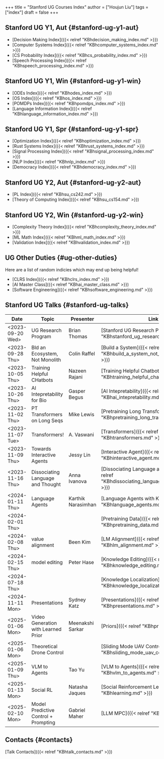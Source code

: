 +++
title = "Stanford UG Courses Index"
author = ["Houjun Liu"]
tags = ["index"]
draft = false
+++

## Stanford UG Y1, Aut {#stanford-ug-y1-aut}

-   [Decision Making Index]({{< relref "KBhdecision_making_index.md" >}})
-   [Computer Systems Index]({{< relref "KBhcomputer_systems_index.md" >}})
-   [CS Probability Index]({{< relref "KBhcs_probability_index.md" >}})
-   [Speech Processing Index]({{< relref "KBhspeech_processing_index.md" >}})


## Stanford UG Y1, Win {#stanford-ug-y1-win}

-   [ODEs Index]({{< relref "KBhodes_index.md" >}})
-   [OS Index]({{< relref "KBhos_index.md" >}})
-   [POMDPs Index]({{< relref "KBhpomdps_index.md" >}})
-   [Language Information Index]({{< relref "KBhlanguage_information_index.md" >}})


## Stanford UG Y1, Spr {#stanford-ug-y1-spr}

-   [Optimization Index]({{< relref "KBhoptimization_index.md" >}})
-   [Rust Systems Index]({{< relref "KBhrust_systems_index.md" >}})
-   [Signal Processing Index]({{< relref "KBhsignal_processing_index.md" >}})
-   [NLP Index]({{< relref "KBhnlp_index.md" >}})
-   [Democracy Index]({{< relref "KBhdemocracy_index.md" >}})


## Stanford UG Y2, Aut {#stanford-ug-y2-aut}

-   [PL Index]({{< relref "KBhsu_cs242.md" >}})
-   [Theory of Computing Index]({{< relref "KBhsu_cs154.md" >}})


## Stanford UG Y2, Win {#stanford-ug-y2-win}

-   [Complexity Theory Index]({{< relref "KBhcomplexity_theory_index.md" >}})
-   [ML Math Index]({{< relref "KBhml_math_index.md" >}})
-   [Validation Index]({{< relref "KBhvalidation_index.md" >}})


## UG Other Duties {#ug-other-duties}

Here are a list of random indicies which may end up being helpful!

-   [CLRS Index]({{< relref "KBhclrs_index.md" >}})
-   [AI Master Class]({{< relref "KBhai_master_class.md" >}})
-   [Software Engineering]({{< relref "KBhsoftware_engineering.md" >}})


## Stanford UG Talks {#stanford-ug-talks}

| Date                                                                                         | Topic                                | Presenter          | Link                                                                                          |
|----------------------------------------------------------------------------------------------|--------------------------------------|--------------------|-----------------------------------------------------------------------------------------------|
| <span class="timestamp-wrapper"><span class="timestamp">&lt;2023-09-20 Wed&gt;</span></span> | UG Research Program                  | Brian Thomas       | [Stanford UG Research Program]({{< relref "KBhstanford_ug_research_program.md" >}})           |
| <span class="timestamp-wrapper"><span class="timestamp">&lt;2023-09-28 Thu&gt;</span></span> | Bld an Ecosystem, Not Monolith       | Colin Raffel       | [Build a System]({{< relref "KBhbuild_a_system_not_a_monolyth.md" >}})                        |
| <span class="timestamp-wrapper"><span class="timestamp">&lt;2023-10-05 Thu&gt;</span></span> | Training Helpful CHatbots            | Nazeen Rajani      | [Training Helpful Chatbots]({{< relref "KBhtraining_helpful_chatbots.md" >}})                 |
| <span class="timestamp-wrapper"><span class="timestamp">&lt;2023-10-26 Thu&gt;</span></span> | AI Intepretability for Bio           | Gasper Begus       | [AI Intepretability]({{< relref "KBhai_intepretability.md" >}})                               |
| <span class="timestamp-wrapper"><span class="timestamp">&lt;2023-11-02 Thu&gt;</span></span> | PT Transformers on Long Seqs         | Mike Lewis         | [Pretraining Long Transformers]({{< relref "KBhpretraining_long_transformers.md" >}})         |
| <span class="timestamp-wrapper"><span class="timestamp">&lt;2023-11-07 Tue&gt;</span></span> | Transformers!                        | A. Vaswani         | [Transformers]({{< relref "KBhtransformers.md" >}})                                           |
| <span class="timestamp-wrapper"><span class="timestamp">&lt;2023-11-09 Thu&gt;</span></span> | Towards Interactive Agents           | Jessy Lin          | [Interactive Agent]({{< relref "KBhinteractive_agent.md" >}})                                 |
| <span class="timestamp-wrapper"><span class="timestamp">&lt;2023-11-16 Thu&gt;</span></span> | Dissociating Language and Thought    | Anna Ivanova       | [Dissociating Language and Thought]({{< relref "KBhdissociating_language_and_thought.md" >}}) |
| <span class="timestamp-wrapper"><span class="timestamp">&lt;2024-01-11 Thu&gt;</span></span> | Language Agents                      | Karthik Narasimhan | [Language Agents with Karthik]({{< relref "KBhlanguage_agents.md" >}})                        |
| <span class="timestamp-wrapper"><span class="timestamp">&lt;2024-02-01 Thu&gt;</span></span> |                                      |                    | [Pretraining Data]({{< relref "KBhpretraining_data.md" >}})                                   |
| <span class="timestamp-wrapper"><span class="timestamp">&lt;2024-02-08 Thu&gt;</span></span> | value alignment                      | Been Kim           | [LM Alignment]({{< relref "KBhlm_alignment.md" >}})                                           |
| <span class="timestamp-wrapper"><span class="timestamp">&lt;2024-02-15 Thu&gt;</span></span> | model editing                        | Peter Hase         | [Knowledge Editing]({{< relref "KBhknowledge_editing.md" >}})                                 |
| <span class="timestamp-wrapper"><span class="timestamp">&lt;2024-07-18 Thu&gt;</span></span> |                                      |                    | [Knowledge Localization]({{< relref "KBhknowledge_localization.md" >}})                       |
| <span class="timestamp-wrapper"><span class="timestamp">&lt;2024-11-11 Mon&gt;</span></span> | Presentations                        | Sydney Katz        | [Presentations]({{< relref "KBhpresentations.md" >}})                                         |
| <span class="timestamp-wrapper"><span class="timestamp">&lt;2025-01-06 Mon&gt;</span></span> | Video Generation with Learned Prior  | Meenakshi Sarkar   | [Priors]({{< relref "KBhpriors.md" >}})                                                       |
| <span class="timestamp-wrapper"><span class="timestamp">&lt;2025-01-06 Mon&gt;</span></span> | Theoretical Drone Control            |                    | [Sliding Mode UAV Control]({{< relref "KBhsliding_mode_uav_control.md" >}})                   |
| <span class="timestamp-wrapper"><span class="timestamp">&lt;2025-01-09 Thu&gt;</span></span> | VLM to Agents                        | Tao Yu             | [VLM to Agents]({{< relref "KBhvlm_to_agents.md" >}})                                         |
| <span class="timestamp-wrapper"><span class="timestamp">&lt;2025-01-13 Mon&gt;</span></span> | Social RL                            | Natasha Jaques     | [Social Reinforcement Learning]({{< relref "KBhlearning.md" >}})                              |
| <span class="timestamp-wrapper"><span class="timestamp">&lt;2025-02-10 Mon&gt;</span></span> | Model Predictive Control + Prompting | Gabriel Maher      | [LLM MPC]({{< relref "KBhllm_mpc.md" >}})                                                     |


## Contacts {#contacts}

[Talk Contacts]({{< relref "KBhtalk_contacts.md" >}})
